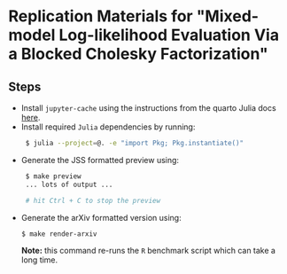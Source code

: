 # Replication Materials for "Mixed-model Log-likelihood Evaluation Via a Blocked Cholesky Factorization"


## Steps

- Install `jupyter-cache` using the instructions from the quarto Julia docs [here](https://quarto.org/docs/computations/julia.html#jupyter-cache).
- Install required `Julia` dependencies by running:
   ```bash
    $ julia --project=@. -e "import Pkg; Pkg.instantiate()"
   ```
- Generate the JSS formatted preview using:
    ```bash
     $ make preview
     ... lots of output ...
    
     # hit Ctrl + C to stop the preview
    ```
- Generate the arXiv formatted version using:
    ```bash
    $ make render-arxiv
    ```
    **Note:** this command re-runs the `R` benchmark script which can take a long time.